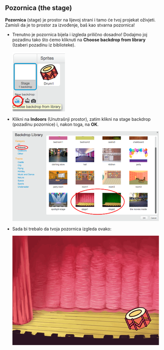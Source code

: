 ## Pozornica (the stage)

**Pozornica** (stage) je prostor na lijevoj strani i tamo će tvoj projekat oživjeti. Zamisli da je to prostor za izvođenje, baš kao stvarna pozornica!

+ Trenutno je pozornica bijela i izgleda prilično dosadno! Dodajmo joj pozadinu tako što ćemo kliknuti na **Choose backdrop from library** (Izaberi pozadinu iz biblioteke).
    
    ![snimak ekrana](images/band-stage-choose.png)

+ Klikni na **Indoors** (Unutrašnji prostor), zatim klikni na stage backdrop (pozadinu pozornice) i, nakon toga, na **OK**.
    
    ![snimak ekrana](images/band-backdrop.png)

+ Sada bi trebalo da tvoja pozornica izgleda ovako:
    
    ![snimak ekrana](images/band-stage.png)